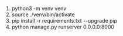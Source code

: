 1. python3 -m venv venv
2. source ./venv/bin/activate
3. pip install -r requirements.txt --upgrade pip
4. python manage.py runserver 0.0.0.0:8000
